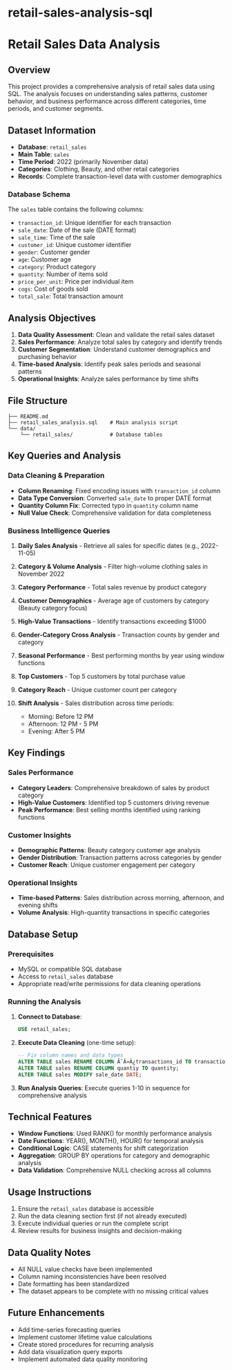 # retail-sales-analysis-sql
# Retail Sales Data Analysis

## Overview
This project provides a comprehensive analysis of retail sales data using SQL. The analysis focuses on understanding sales patterns, customer behavior, and business performance across different categories, time periods, and customer segments.

## Dataset Information
- **Database**: `retail_sales`
- **Main Table**: `sales`
- **Time Period**: 2022 (primarily November data)
- **Categories**: Clothing, Beauty, and other retail categories
- **Records**: Complete transaction-level data with customer demographics

### Database Schema
The `sales` table contains the following columns:
- `transaction_id`: Unique identifier for each transaction
- `sale_date`: Date of the sale (DATE format)
- `sale_time`: Time of the sale
- `customer_id`: Unique customer identifier
- `gender`: Customer gender
- `age`: Customer age
- `category`: Product category
- `quantity`: Number of items sold
- `price_per_unit`: Price per individual item
- `cogs`: Cost of goods sold
- `total_sale`: Total transaction amount

## Analysis Objectives
1. **Data Quality Assessment**: Clean and validate the retail sales dataset
2. **Sales Performance**: Analyze total sales by category and identify trends
3. **Customer Segmentation**: Understand customer demographics and purchasing behavior
4. **Time-based Analysis**: Identify peak sales periods and seasonal patterns
5. **Operational Insights**: Analyze sales performance by time shifts

## File Structure
```
├── README.md
├── retail_sales_analysis.sql    # Main analysis script
└── data/
    └── retail_sales/            # Database tables
```

## Key Queries and Analysis

### Data Cleaning & Preparation
- **Column Renaming**: Fixed encoding issues with `transaction_id` column
- **Data Type Conversion**: Converted `sale_date` to proper DATE format
- **Quantity Column Fix**: Corrected typo in `quantity` column name
- **Null Value Check**: Comprehensive validation for data completeness

### Business Intelligence Queries

1. **Daily Sales Analysis** - Retrieve all sales for specific dates (e.g., 2022-11-05)

2. **Category & Volume Analysis** - Filter high-volume clothing sales in November 2022

3. **Category Performance** - Total sales revenue by product category

4. **Customer Demographics** - Average age of customers by category (Beauty category focus)

5. **High-Value Transactions** - Identify transactions exceeding $1000

6. **Gender-Category Cross Analysis** - Transaction counts by gender and category

7. **Seasonal Performance** - Best performing months by year using window functions

8. **Top Customers** - Top 5 customers by total purchase value

9. **Category Reach** - Unique customer count per category

10. **Shift Analysis** - Sales distribution across time periods:
    - Morning: Before 12 PM
    - Afternoon: 12 PM - 5 PM  
    - Evening: After 5 PM

## Key Findings

### Sales Performance
- **Category Leaders**: Comprehensive breakdown of sales by product category
- **High-Value Customers**: Identified top 5 customers driving revenue
- **Peak Performance**: Best selling months identified using ranking functions

### Customer Insights
- **Demographic Patterns**: Beauty category customer age analysis
- **Gender Distribution**: Transaction patterns across categories by gender
- **Customer Reach**: Unique customer engagement per category

### Operational Insights
- **Time-based Patterns**: Sales distribution across morning, afternoon, and evening shifts
- **Volume Analysis**: High-quantity transactions in specific categories

## Database Setup

### Prerequisites
- MySQL or compatible SQL database
- Access to `retail_sales` database
- Appropriate read/write permissions for data cleaning operations

### Running the Analysis
1. **Connect to Database**:
   ```sql
   USE retail_sales;
   ```

2. **Execute Data Cleaning** (one-time setup):
   ```sql
   -- Fix column names and data types
   ALTER TABLE sales RENAME COLUMN Ã¯Â»Â¿transactions_id TO transaction_id;
   ALTER TABLE sales RENAME COLUMN quantiy TO quantity;
   ALTER TABLE sales MODIFY sale_date DATE;
   ```

3. **Run Analysis Queries**: Execute queries 1-10 in sequence for comprehensive analysis

## Technical Features
- **Window Functions**: Used RANK() for monthly performance analysis
- **Date Functions**: YEAR(), MONTH(), HOUR() for temporal analysis
- **Conditional Logic**: CASE statements for shift categorization
- **Aggregation**: GROUP BY operations for category and demographic analysis
- **Data Validation**: Comprehensive NULL checking across all columns

## Usage Instructions
1. Ensure the `retail_sales` database is accessible
2. Run the data cleaning section first (if not already executed)
3. Execute individual queries or run the complete script
4. Review results for business insights and decision-making

## Data Quality Notes
- All NULL value checks have been implemented
- Column naming inconsistencies have been resolved
- Date formatting has been standardized
- The dataset appears to be complete with no missing critical values

## Future Enhancements
- Add time-series forecasting queries
- Implement customer lifetime value calculations
- Create stored procedures for recurring analysis
- Add data visualization query exports
- Implement automated data quality monitoring

